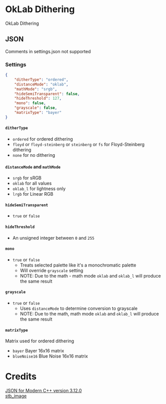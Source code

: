 
# OkLab Dithering
OkLab Dithering

## JSON
Comments in settings.json not supported

### Settings

```json
{
	"ditherType": "ordered",
	"distanceMode": "oklab",
	"mathMode": "srgb",
	"hideSemiTransparent": false,
	"hideThreshold": 127,
	"mono": false,
	"grayscale": false,
	"matrixType": "bayer"
}
```

#### `ditherType`
- `ordered` for ordered dithering  
- `floyd` or `floyd-steinberg` or `steinberg` or `fs` for Floyd-Steinberg dithering  
- `none` for no dithering

#### `distanceMode` and `mathMode`
- `srgb` for sRGB
- `oklab` for all values
- `oklab_l` for lightness only
- `lrgb` for Linear RGB

#### `hideSemiTransparent`
- `true` or `false`

#### `hideThreshold`
- An unsigned integer between `0` and `255`  

#### `mono`
- `true` or `false`  
	- Treats selected palette like it's a monochromatic palette  
	- Will override `grayscale` setting
	- NOTE: Due to the math - math mode `oklab` and `oklab_l` will produce the same result

#### `grayscale`
- `true` or `false`  
	- Uses `distanceMode` to determine conversion to grayscale
	- NOTE: Due to the math, math mode `oklab` and `oklab_l` will produce the same result

#### `matrixType`
Matrix used for ordered dithering  
- `bayer` Bayer 16x16 matrix  
- `blueNoise16` Blue Noise 16x16 matrix  

# Credits
[JSON for Modern C++ version 3.12.0](https://github.com/nlohmann/json/releases/tag/v3.12.0)  
[stb_image](https://github.com/nothings/stb) 
